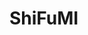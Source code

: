 # ShiFuMI
<a href="https://zupimages.net/viewer.php?id=20/41/tc75.png"><img src="https://zupimages.net/up/20/41/tc75.png" alt="" /></a>
